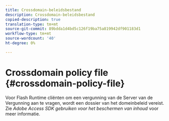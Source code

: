 ```yaml
---
title: Crossdomain-beleidsbestand
description: Crossdomain-beleidsbestand
copied-description: true
translation-type: tm+mt
source-git-commit: 89bdda1d4bd5c126f19ba75a819942df901183d1
workflow-type: tm+mt
source-wordcount: '40'
ht-degree: 0%

---
```



# Crossdomain policy file {#crossdomain-policy-file}

Voor Flash Runtime cliënten om een vergunning van de Server van de Vergunning aan te vragen, wordt een dossier van het domeinbeleid vereist. Zie *Adobe Access SDK gebruiken voor het beschermen van inhoud* voor meer informatie.
